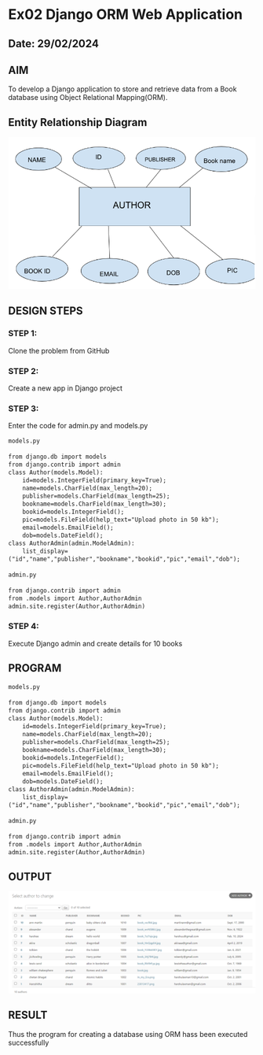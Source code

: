 # Ex02 Django ORM Web Application
## Date: 29/02/2024

## AIM
To develop a Django application to store and retrieve data from a Book database using Object Relational Mapping(ORM).

## Entity Relationship Diagram

![alt text](<harshu/myapp/Screenshot 2024-02-29 135855.png>)

## DESIGN STEPS

### STEP 1:
Clone the problem from GitHub

### STEP 2:
Create a new app in Django project

### STEP 3:
Enter the code for admin.py and models.py
```
models.py 

from django.db import models
from django.contrib import admin
class Author(models.Model):
	id=models.IntegerField(primary_key=True);
	name=models.CharField(max_length=20);
	publisher=models.CharField(max_length=25);
	bookname=models.CharField(max_length=30);
	bookid=models.IntegerField();
	pic=models.FileField(help_text="Upload photo in 50 kb");
	email=models.EmailField();
	dob=models.DateField();
class AuthorAdmin(admin.ModelAdmin):
	list_display=("id","name","publisher","bookname","bookid","pic","email","dob");

admin.py

from django.contrib import admin
from .models import Author,AuthorAdmin
admin.site.register(Author,AuthorAdmin)
```


### STEP 4:
Execute Django admin and create details for 10 books

## PROGRAM
```
models.py 

from django.db import models
from django.contrib import admin
class Author(models.Model):
	id=models.IntegerField(primary_key=True);
	name=models.CharField(max_length=20);
	publisher=models.CharField(max_length=25);
	bookname=models.CharField(max_length=30);
	bookid=models.IntegerField();
	pic=models.FileField(help_text="Upload photo in 50 kb");
	email=models.EmailField();
	dob=models.DateField();
class AuthorAdmin(admin.ModelAdmin):
	list_display=("id","name","publisher","bookname","bookid","pic","email","dob");

admin.py

from django.contrib import admin
from .models import Author,AuthorAdmin
admin.site.register(Author,AuthorAdmin)
```

## OUTPUT
![alt text](harshu/myapp/database.png)


## RESULT
Thus the program for creating a database using ORM hass been executed successfully
